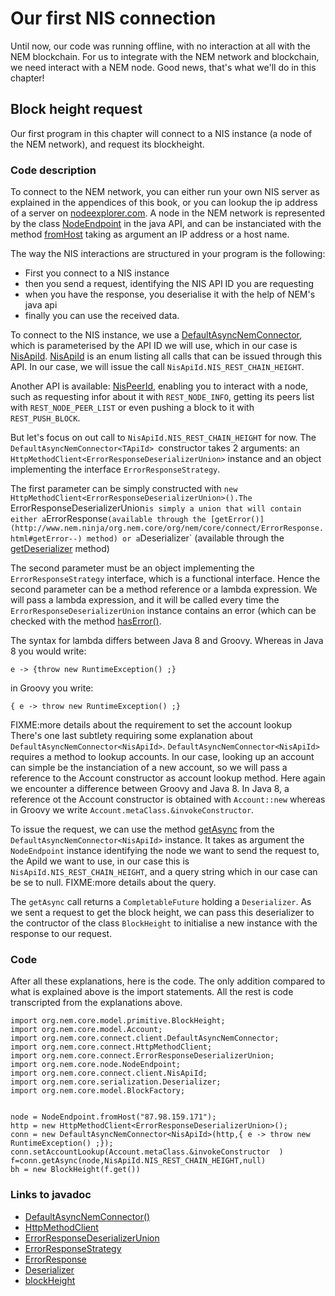 # Our first NIS connection

Until now, our code was running offline, with no interaction at all with the NEM blockchain.
For us to integrate with the NEM network and blockchain, we need interact with a NEM node.
Good news, that's what we'll do in this chapter!

## Block height request

Our first program in this chapter will connect to a NIS instance (a node of the NEM network), and request its blockheight.

### Code description

To connect to the NEM network, you can either run your own NIS server as explained in the
appendices of this book, or you can lookup the ip address of a server on [nodeexplorer.com](http://www.nodeexplorer.com).
A node in the NEM network is represented by the class [NodeEndpoint](http://www.nem.ninja/org.nem.core/org/nem/core/node/NodeEndpoint.html) in the
java API, and can be instanciated with the method [fromHost](http://www.nem.ninja/org.nem.core/org/nem/core/node/NodeEndpoint.html#fromHost-java.lang.String-)
taking as argument an IP address or a host name.

The way the NIS interactions are structured in your program is the following:
* First you connect to a NIS instance
* then you send a request, identifying the NIS API ID you are requesting
* when you have the response, you deserialise it with the help of NEM's java api
* finally you can use the received data.

To connect to the NIS instance, we use a [DefaultAsyncNemConnector<TApiId>](http://www.nem.ninja/org.nem.core/org/nem/core/connect/client/DefaultAsyncNemConnector.html), which is parameterised by the API ID we will use, which in our case is [NisApiId](http://www.nem.ninja/org.nem.core/org/nem/core/connect/client/NisApiId.html). 
[NisApiId](http://www.nem.ninja/org.nem.core/org/nem/core/connect/client/NisApiId.html) is an enum listing all calls that can be issued through this API. In our case,
we will issue the call `NisApiId.NIS_REST_CHAIN_HEIGHT`.

Another API is available: [NisPeerId](http://www.nem.ninja/org.nem.core/org/nem/core/node/NisPeerId.html), enabling you to interact with a node, such as 
requesting infor about it with `REST_NODE_INFO`, getting its peers list with `REST_NODE_PEER_LIST` or even pushing a block to it with `REST_PUSH_BLOCK`.

But let's focus on out call to `NisApiId.NIS_REST_CHAIN_HEIGHT` for now. The `DefaultAsyncNemConnector<TApiId> `constructor takes 2 arguments: an `HttpMethodClient<ErrorResponseDeserializerUnion>` instance and an object implementing the interface `ErrorResponseStrategy`.

The first parameter can be simply constructed with `new HttpMethodClient<ErrorResponseDeserializerUnion>().The `ErrorResponseDeserializerUnion` is simply a union that will contain either a `ErrorResponse` (available through the [getError()](http://www.nem.ninja/org.nem.core/org/nem/core/connect/ErrorResponse.html#getError--) method) or a `Deserializer` (available through the [getDeserializer](http://www.nem.ninja/org.nem.core/org/nem/core/connect/ErrorResponseDeserializerUnion.html#getDeserializer--) method)

The second parameter must be an object implementing the `ErrorResponseStrategy` interface, which is a functional interface. Hence the second parameter can be a method reference or a lambda expression. We will pass a lambda expression, and it will be called every time the `ErrorResponseDeserializerUnion` instance contains an error (which can be checked with the method [hasError()](http://www.nem.ninja/org.nem.core/org/nem/core/connect/ErrorResponseDeserializerUnion.html#hasError--).

The syntax for lambda differs between Java 8 and Groovy. Whereas in Java 8 you would write:
```
e -> {throw new RuntimeException() ;}
```
in Groovy you write:
```
{ e -> throw new RuntimeException() ;}
```

FIXME:more details about the requirement to set the account lookup
There's one last subtlety requiring some explanation about `DefaultAsyncNemConnector<NisApiId>`.
`DefaultAsyncNemConnector<NisApiId>` requires a method to lookup accounts.
In our case, looking up an account can simple be the instanciation of a new account, so we will
pass a reference to the Account constructor as account lookup method.
Here again we encounter a difference between Groovy and Java 8. In Java 8, a reference ot the Account constructor is obtained with `Account::new`
whereas in Groovy we write `Account.metaClass.&invokeConstructor`.

To issue the request, we can use the method [getAsync](http://www.nem.ninja/org.nem.core/org/nem/core/connect/client/DefaultAsyncNemConnector.html#getAsync-org.nem.core.node.NodeEndpoint-TApiId-java.lang.String-) from the `DefaultAsyncNemConnector<NisApiId>` instance.
It takes as argument the `NodeEndpoint` instance identifying the node we want to send the request to, the ApiId we want to use, in our case this is `NisApiId.NIS_REST_CHAIN_HEIGHT`, and a query string which in our case can be se to null. FIXME:more details about the query.

The `getAsync` call returns a `CompletableFuture` holding a `Deserializer`. As we sent a request to get the block height,
we can pass this deserializer to the contructor of the class `BlockHeight` to initialise a new instance with the response
to our request.


### Code

After all these explanations, here is the code.
The only addition compared to what is explained above is the import statements.
All the rest is code transcripted from the explanations above.


```
import org.nem.core.model.primitive.BlockHeight;
import org.nem.core.model.Account;
import org.nem.core.connect.client.DefaultAsyncNemConnector;
import org.nem.core.connect.HttpMethodClient;
import org.nem.core.connect.ErrorResponseDeserializerUnion;
import org.nem.core.node.NodeEndpoint;
import org.nem.core.connect.client.NisApiId;
import org.nem.core.serialization.Deserializer;
import org.nem.core.model.BlockFactory;


node = NodeEndpoint.fromHost("87.98.159.171");
http = new HttpMethodClient<ErrorResponseDeserializerUnion>();
conn = new DefaultAsyncNemConnector<NisApiId>(http,{ e -> throw new RuntimeException() ;});
conn.setAccountLookup(Account.metaClass.&invokeConstructor  )
f=conn.getAsync(node,NisApiId.NIS_REST_CHAIN_HEIGHT,null)
bh = new BlockHeight(f.get())
```


### Links to javadoc

* [DefaultAsyncNemConnector()](http://www.nem.ninja/org.nem.core/org/nem/core/connect/client/DefaultAsyncNemConnector.html#DefaultAsyncNemConnector-org.nem.core.connect.HttpMethodClient-org.nem.core.connect.client.ErrorResponseStrategy-)
* [HttpMethodClient](http://www.nem.ninja/org.nem.core/org/nem/core/connect/client/ErrorResponseStrategy.html)
* [ErrorResponseDeserializerUnion](http://www.nem.ninja/org.nem.core/org/nem/core/connect/client/ErrorResponseStrategy.html)
* [ErrorResponseStrategy](http://www.nem.ninja/org.nem.core/org/nem/core/connect/client/ErrorResponseStrategy.html)
* [ErrorResponse](http://www.nem.ninja/org.nem.core/org/nem/core/connect/ErrorResponse.html)
* [Deserializer](http://www.nem.ninja/org.nem.core/org/nem/core/serialization/Deserializer.html)
* [blockHeight](http://www.nem.ninja/org.nem.core/org/nem/core/model/primitive/BlockHeight.html)
